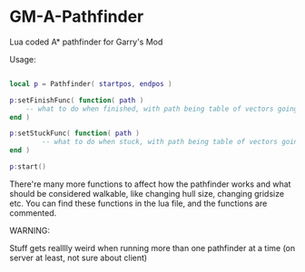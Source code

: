 # GM-A-Pathfinder
Lua coded A* pathfinder for Garry's Mod

Usage:

``` lua

local p = Pathfinder( startpos, endpos )

p:setFinishFunc( function( path )
	-- what to do when finished, with path being table of vectors going from start to end
end )

p:setStuckFunc( function( path )
        -- what to do when stuck, with path being table of vectors going from start to "closest" to end node
end )

p:start()

```

There're many more functions to affect how the pathfinder works and what should be considered walkable, like changing hull size, changing gridsize etc. You can find these functions in the lua file, and the functions are commented.

WARNING:

Stuff gets realllly weird when running more than one pathfinder at a time (on server at least, not sure about client)
